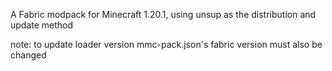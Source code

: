 A Fabric modpack for Minecraft 1.20.1, using unsup as the distribution and update method

note: to update loader version mmc-pack.json's fabric version must also be changed
